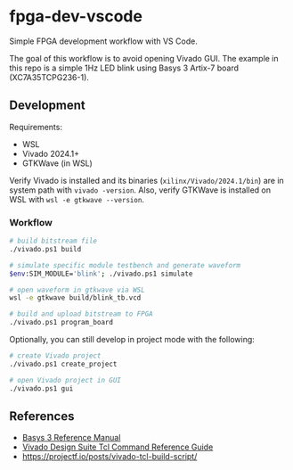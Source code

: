 # fpga-dev-vscode

Simple FPGA development workflow with VS Code.

The goal of this workflow is to avoid opening Vivado GUI.
The example in this repo is a simple 1Hz LED blink using Basys 3 Artix-7 board (XC7A35TCPG236-1).

## Development

Requirements:
- WSL
- Vivado 2024.1+
- GTKWave (in WSL)

Verify Vivado is installed and its binaries (`xilinx/Vivado/2024.1/bin`) are in system path with `vivado -version`.
Also, verify GTKWave is installed on WSL with `wsl -e gtkwave --version`.

### Workflow

```sh
# build bitstream file
./vivado.ps1 build

# simulate specific module testbench and generate waveform
$env:SIM_MODULE='blink'; ./vivado.ps1 simulate

# open waveform in gtkwave via WSL
wsl -e gtkwave build/blink_tb.vcd

# build and upload bitstream to FPGA
./vivado.ps1 program_board
```

Optionally, you can still develop in project mode with the following:

```sh
# create Vivado project
./vivado.ps1 create_project

# open Vivado project in GUI
./vivado.ps1 gui
```

## References

- [Basys 3 Reference Manual](https://digilent.com/reference/programmable-logic/basys-3/reference-manual)
- [Vivado Design Suite Tcl Command Reference Guide](https://docs.amd.com/r/en-US/ug835-vivado-tcl-commands)
- https://projectf.io/posts/vivado-tcl-build-script/
